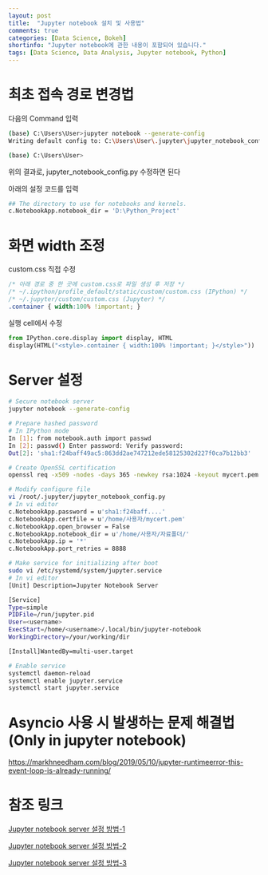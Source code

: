 ```yaml
---
layout: post
title:  "Jupyter notebook 설치 및 사용법"
comments: true
categories: [Data Science, Bokeh]
shortinfo: "Jupyter notebook에 관한 내용이 포함되어 있습니다."
tags: [Data Science, Data Analysis, Jupyter notebook, Python]
---
```


# 최초 접속 경로 변경법

다음의 Command 입력
```bash
(base) C:\Users\User>jupyter notebook --generate-config
Writing default config to: C:\Users\User\.jupyter\jupyter_notebook_config.py

(base) C:\Users\User>
```
위의 결과로, jupyter_notebook_config.py 수정하면 된다

아래의 설정 코드를 입력
```bash
## The directory to use for notebooks and kernels.
c.NotebookApp.notebook_dir = 'D:\Python_Project'
```

# 화면 width 조정

custom.css 직접 수정
```css
/* 아래 경로 중 한 곳에 custom.css로 파일 생성 후 저장 */
/* ~/.ipython/profile_default/static/custom/custom.css (IPython) */
/* ~/.jupyter/custom/custom.css (Jupyter) */
.container { width:100% !important; }
```

실행 cell에서 수정
```python
from IPython.core.display import display, HTML
display(HTML("<style>.container { width:100% !important; }</style>"))
```

# Server 설정

```bash
# Secure notebook server
jupyter notebook --generate-config

# Prepare hashed password
# In IPython mode
In [1]: from notebook.auth import passwd 
In [2]: passwd() Enter password: Verify password: 
Out[2]: 'sha1:f24baff49ac5:863dd2ae747212ede58125302d227f0ca7b12bb3'

# Create OpenSSL certification
openssl req -x509 -nodes -days 365 -newkey rsa:1024 -keyout mycert.pem -out mycert.pem

# Modify configure file
vi /root/.jupyter/jupyter_notebook_config.py
# In vi editor
c.NotebookApp.password = u'sha1:f24baff....' 
c.NotebookApp.certfile = u'/home/사용자/mycert.pem'
c.NotebookApp.open_browser = False
c.NotebookApp.notebook_dir = u'/home/사용자/자료폴더/'
c.NotebookApp.ip = '*'
c.NotebookApp.port_retries = 8888

# Make service for initializing after boot
sudo vi /etc/systemd/system/jupyter.service
# In vi editor
[Unit] Description=Jupyter Notebook Server

[Service]
Type=simple
PIDFile=/run/jupyter.pid
User=<username>
ExecStart=/home/<username>/.local/bin/jupyter-notebook
WorkingDirectory=/your/working/dir

[Install]WantedBy=multi-user.target

# Enable service
systemctl daemon-reload
systemctl enable jupyter.service
systemctl start jupyter.service
```
# Asyncio 사용 시 발생하는 문제 해결법(Only in jupyter notebook)
https://markhneedham.com/blog/2019/05/10/jupyter-runtimeerror-this-event-loop-is-already-running/

# 참조 링크

[Jupyter notebook server 설정 방법-1](https://yongbeomkim.github.io/jupyter-server/)

[Jupyter notebook server 설정 방법-2](https://goodtogreate.tistory.com/entry/IPython-Notebook-%EC%84%A4%EC%B9%98%EB%B0%A9%EB%B2%95)

[Jupyter notebook server 설정 방법-3](https://medium.com/@GuruAtWork/jupyter-notebook-adding-certificates-for-ease-of-use-447f476b9112)